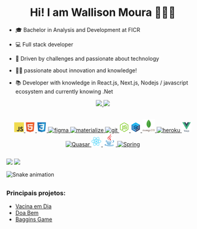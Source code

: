 <h1 align="center">Hi! I am Wallison Moura 👋👩‍💻</h1>

- 🎓 Bachelor in Analysis and Development at FICR
  
- 💻 Full stack developer
  
- 🔎 Driven by challenges and passionate about technology
  
- 👩‍💻 passionate about innovation and knowledge!
  
- 📚 Developer with knowledge in React.js, Next.js, Nodejs / javascript ecosystem and currently knowing .Net
  

<div align="center">
  <a href="https://github.com/wallisonmoura">
  <img height="180em" src="https://github-readme-stats.vercel.app/api?username=irlaandrade&show_icons=true&theme=radical&include_all_commits=true&count_private=true"/>
  <img height="180em" src="https://github-readme-stats.vercel.app/api/top-langs/?username=irlaandrade&layout=compact&langs_count=7&theme=dracula"/>
</div>

<div style="display: inline_block"><br>
  <p align="center"><img src="https://raw.githubusercontent.com/devicons/devicon/master/icons/javascript/javascript-original.svg" height="26" alt="Javascript">
  <img src="https://raw.githubusercontent.com/devicons/devicon/master/icons/html5/html5-original.svg" height="26" alt="HTML">
  <img src="https://raw.githubusercontent.com/devicons/devicon/master/icons/css3/css3-original.svg" height="26" alt="CSS">
  <img src="https://www.vectorlogo.zone/logos/figma/figma-icon.svg" height="26" alt="figma"/>
  <img src="https://raw.githubusercontent.com/prplx/svg-logos/5585531d45d294869c4eaab4d7cf2e9c167710a9/svg/materialize.svg" height="26" width="34" alt="materialize"/>
  <img src="https://www.vectorlogo.zone/logos/git-scm/git-scm-icon.svg" height="26" alt="git"/>
  <img src="https://raw.githubusercontent.com/devicons/devicon/master/icons/nodejs/nodejs-original.svg" height="26" alt="NodeJS">
  <img src="https://raw.githubusercontent.com/devicons/devicon/master/icons/sequelize/sequelize-original.svg" height="26" alt="Sequelize">
  <img src="https://raw.githubusercontent.com/devicons/devicon/master/icons/mongodb/mongodb-original-wordmark.svg" height="34" alt="MongoDB">
  <img src="https://www.vectorlogo.zone/logos/heroku/heroku-icon.svg" height="26" width="34" alt="heroku"/>
  <img src="https://raw.githubusercontent.com/devicons/devicon/master/icons/vuejs/vuejs-original-wordmark.svg" height="26" alt="Vuejs"/>
  <img src="https://cdn.quasar.dev/logo/svg/quasar-logo.svg" height="26" alt="Quasar"/>
  <img src="https://raw.githubusercontent.com/devicons/devicon/master/icons/react/react-original.svg" height="26" alt="React"/>
  <img src="https://raw.githubusercontent.com/devicons/devicon/master/icons/java/java-original.svg" height="34" alt="Java">
  <img src="https://cdn.jsdelivr.net/gh/devicons/devicon/icons/spring/spring-original.svg" height="26" alt="Spring"></p>
</div>

##
  
<div> 
  <a href = "mailto:wallisonmoura.dev@gmail.com"><img src="https://img.shields.io/badge/-Gmail-%23333?style=for-the-badge&logo=gmail&logoColor=white" target="_blank"></a>
  <a href="https://www.linkedin.com/in/wallison-moura/" target="_blank"><img src="https://img.shields.io/badge/-LinkedIn-%230077B5?style=for-the-badge&logo=linkedin&logoColor=white" target="_blank"></a>

![Snake animation](https://github.com/irlaandrade/irlaandrade/blob/output/github-contribution-grid-snake.svg)

</div>
  
##
  
### Principais projetos:
- [Vacina em Dia](https://github.com/irlaandrade/vacina-em-dia)
- [Doa Bem](https://github.com/Equipe-Ahgil/doabem-spa)
- [Baggins Game](https://github.com/irlaandrade/bagginsgame)